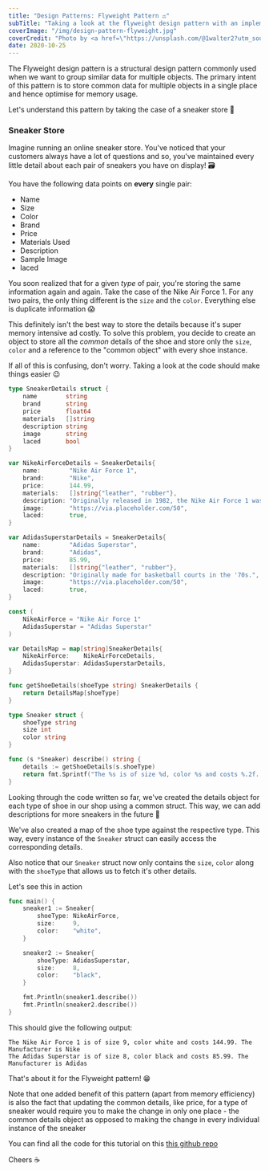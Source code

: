 ```yaml
---
title: "Design Patterns: Flyweight Pattern ⚖️"
subTitle: "Taking a look at the flyweight design pattern with an implementation in go"
coverImage: "/img/design-pattern-flyweight.jpg"
coverCredit: "Photo by <a href=\"https://unsplash.com/@1walter2?utm_source=unsplash&amp;utm_medium=referral&amp;utm_content=creditCopyText\">Johann Walter Bantz</a> on <a href=\"https://unsplash.com/s/photos/boxing?utm_source=unsplash&amp;utm_medium=referral&amp;utm_content=creditCopyText\">Unsplash</a>"
date: 2020-10-25
---
```


The Flyweight design pattern is a structural design pattern commonly used when we want to group similar data for multiple objects. The primary intent of this pattern is to store common data for multiple objects in a single place and hence optimise for memory usage.

Let's understand this pattern by taking the case of a sneaker store 👟

### Sneaker Store

Imagine running an online sneaker store. You've noticed that your customers always have a lot of questions and so, you've maintained every little detail about each pair of sneakers you have on display! 🗃 

You have the following data points on **every** single pair:

- Name
- Size
- Color
- Brand
- Price
- Materials Used
- Description
- Sample Image
- laced

You soon realized that for a given _type_ of pair, you're storing the same information again and again. Take the case of the Nike Air Force 1. For any two pairs, the only thing different is the `size` and the `color`. Everything else is duplicate information 😱

This definitely isn't the best way to store the details because it's super memory intensive ad costly. To solve this problem, you decide to create an object to store all the _common_ details of the shoe and store only the `size`, `color` and a reference to the "common object" with every shoe instance.

If all of this is confusing, don't worry. Taking a look at the code should make things easier 😉

```go
type SneakerDetails struct {
	name        string
	brand       string
	price       float64
	materials   []string
	description string
	image       string
	laced       bool
}

var NikeAirForceDetails = SneakerDetails{
	name:        "Nike Air Force 1",
	brand:       "Nike",
	price:       144.99,
	materials:   []string{"leather", "rubber"},
	description: "Originally released in 1982, the Nike Air Force 1 was the first Nike model to feature Air technology.",
	image:       "https://via.placeholder.com/50",
	laced:       true,
}

var AdidasSuperstarDetails = SneakerDetails{
	name:        "Adidas Superstar",
	brand:       "Adidas",
	price:       85.99,
	materials:   []string{"leather", "rubber"},
	description: "Originally made for basketball courts in the '70s.",
	image:       "https://via.placeholder.com/50",
	laced:       true,
}
```

```go
const (
	NikeAirForce = "Nike Air Force 1"
	AdidasSuperstar = "Adidas Superstar"
)

var DetailsMap = map[string]SneakerDetails{
	NikeAirForce:    NikeAirForceDetails,
	AdidasSuperstar: AdidasSuperstarDetails,
}

func getShoeDetails(shoeType string) SneakerDetails {
	return DetailsMap[shoeType]
}
```

```go
type Sneaker struct {
    shoeType string
    size int
    color string
}

func (s *Sneaker) describe() string {
    details := getShoeDetails(s.shoeType)
    return fmt.Sprintf("The %s is of size %d, color %s and costs %.2f. The Manufacturer is %s", details.name, s.size, s.color, details.price, details.brand)
}
```

Looking through the code written so far, we've created the details object for each type of shoe in our shop using a common struct. This way, we can add descriptions for more sneakers in the future 🤔

We've also created a map of the shoe type against the respective type. This way, every instance of the `Sneaker` struct can easily access the corresponding details.

Also notice that our `Sneaker` struct now only contains the `size`, `color` along with the `shoeType` that allows us to fetch it's other details.

Let's see this in action

```go
func main() {
	sneaker1 := Sneaker{
		shoeType: NikeAirForce,
		size:     9,
		color:    "white",
	}

	sneaker2 := Sneaker{
		shoeType: AdidasSuperstar,
		size:     8,
		color:    "black",
	}

	fmt.Println(sneaker1.describe())
	fmt.Println(sneaker2.describe())
}
```

This should give the following output:

```text
The Nike Air Force 1 is of size 9, color white and costs 144.99. The Manufacturer is Nike
The Adidas Superstar is of size 8, color black and costs 85.99. The Manufacturer is Adidas
```

That's about it for the Flyweight pattern! 😁

Note that one added benefit of this pattern (apart from memory efficiency) is also the fact that updating the common details, like price, for a type of sneaker would require you to make the change in only one place - the common details object as opposed to making the change in every individual instance of the sneaker

You can find all the code for this tutorial on this [this github repo](https://github.com/shubhamzanwar/design-patterns)

Cheers ☕️

